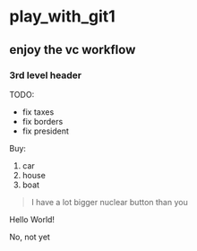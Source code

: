 # play_with_git1
## enjoy the vc workflow
### 3rd level header

TODO:
* fix taxes
* fix borders
* fix president

Buy:
1. car
2. house
3. boat

> I have a lot bigger nuclear button than you

Hello World!

No, not yet
